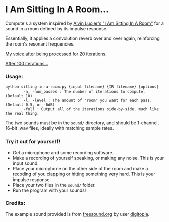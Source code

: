 # I Am Sitting In A Room...

Compute's a system inspired by [Alvin Lucier's "I Am Sitting In A Room"](https://youtu.be/2jU9mJbJsQ8) for a sound in a room defined by its impulse response.

Essentially, it applies a convolution reverb over and over again, reinforcing the room's resonant frequencies.

[My voice after being processed for 20 iterations.](https://drive.google.com/file/d/0B_jWp8d11aB5ckthQ0ZRNWR6NDA/view?usp=sharing)

[After 100 iterations...](https://drive.google.com/file/d/0B_jWp8d11aB5Y0lZYWthUUtZYnc/view?usp=sharing)

### Usage:

	python sitting-in-a-room.py {input filename} {IR filename} {options}
	        -n, -num_passes : The number of iterations to compute. (Default 10)
	        -l, -level : The amount of "room" you want for each pass. (Default 0.5, or -6dB)
	        -full : Output all of the iterations side-by-side, much like the real thing.

The two sounds must be in the `sound/` directory, and should be 1-channel, 16-bit .wav files, ideally with matching sample rates.

### Try it out for yourself!

- Get a microphone and some recording software.
- Make a recording of yourself speaking, or making any noise. This is your input sound.
- Place your microphone on the other side of the room and make a recoding of you clapping or hitting something very hard. This is your impulse response.
- Place your two files in the `sound/` folder.
- Run the program with your sounds!

### Credits:

The example sound provided is from [freesound.org](http://freesound.org/) by user [digitopia](http://freesound.org/people/digitopia/sounds/76497/).
